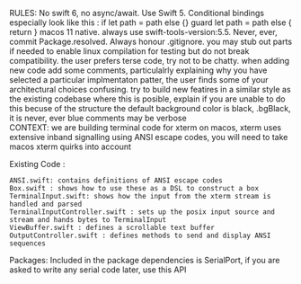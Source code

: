 
RULES:
  No swift 6, no async/await.
  Use Swift 5.
  Conditional bindings especially look like this :
    if let path = path else {}
    guard let path = path else { return }
  macos 11 native.
  always use swift-tools-version:5.5.
  Never, ever, commit Package.resolved. Always honour .gitignore.
  you may stub out parts if needed to enable linux compilation for testing but do not break compatibility.
  the user prefers terse code, try not to be chatty.
  when adding new code add some comments, particulalrly explaining why you have selected a particular implmentaton patter, the user finds some of your architectural choices confusing.
  try to build new featires in a similar style as the existing codebase where this is posible, explain if you are unable to do this becuse of the structure
  the default background color is black, .bgBlack, it is never, ever blue
comments may be verbose                
CONTEXT:
    we are building terminal code for xterm on macos, xterm uses extensive inband signalling
    using ANSI escape codes, you will need to take macos xterm quirks into account
    
Existing Code :

    ANSI.swift: contains definitions of ANSI escape codes
    Box.swift : shows how to use these as a DSL to construct a box
    TerminalInput.swift: shows how the input from the xterm stream is handled and parsed
    TerminalInputController.swift : sets up the posix input source and stream and hands bytes to TerminalInput
    ViewBuffer.swift : defines a scrollable text buffer
    OutputController.swift : defines methods to send and display ANSI sequences
    
Packages:
    Included in the package dependencies is SerialPort, if you are asked to write any serial code
    later, use this API
    

                              

